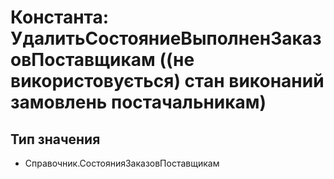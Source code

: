 ﻿# Константа: УдалитьСостояниеВыполненЗаказовПоставщикам ((не використовується) стан виконаний замовлень постачальникам)

## Тип значения

- Справочник.СостоянияЗаказовПоставщикам

